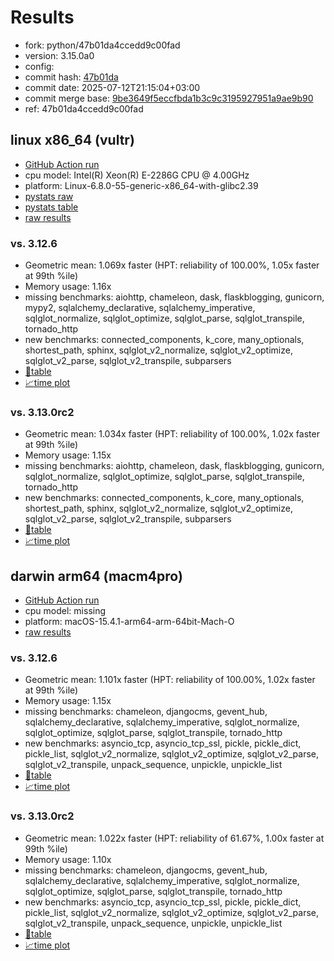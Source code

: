 # Results

- fork: python/47b01da4ccedd9c00fad
- version: 3.15.0a0
- config: 
- commit hash: [47b01da](https://github.com/python/cpython/commit/47b01da)
- commit date: 2025-07-12T21:15:04+03:00
- commit merge base: [9be3649f5eccfbda1b3c9c3195927951a9ae9b90](https://github.com/python/cpython/commit/9be3649f5eccfbda1b3c9c3195927951a9ae9b90)
- ref: 47b01da4ccedd9c00fad

## linux x86_64 (vultr)

- [GitHub Action run](https://github.com/facebookexperimental/free-threading-benchmarking/actions/runs/16243391313)
- cpu model: Intel(R) Xeon(R) E-2286G CPU @ 4.00GHz
- platform: Linux-6.8.0-55-generic-x86_64-with-glibc2.39
- [pystats raw](bm-20250712-vultr-x86_64-python-47b01da4ccedd9c00fad-3.15.0a0-47b01da-pystats.json)
- [pystats table](bm-20250712-vultr-x86_64-python-47b01da4ccedd9c00fad-3.15.0a0-47b01da-pystats.md)
- [raw results](bm-20250712-vultr-x86_64-python-47b01da4ccedd9c00fad-3.15.0a0-47b01da.json)

### vs. 3.12.6

- Geometric mean: 1.069x faster (HPT: reliability of 100.00%, 1.05x faster at 99th %ile)
- Memory usage: 1.16x
- missing benchmarks: aiohttp, chameleon, dask, flaskblogging, gunicorn, mypy2, sqlalchemy_declarative, sqlalchemy_imperative, sqlglot_normalize, sqlglot_optimize, sqlglot_parse, sqlglot_transpile, tornado_http
- new benchmarks: connected_components, k_core, many_optionals, shortest_path, sphinx, sqlglot_v2_normalize, sqlglot_v2_optimize, sqlglot_v2_parse, sqlglot_v2_transpile, subparsers
- [📄table](bm-20250712-vultr-x86_64-python-47b01da4ccedd9c00fad-3.15.0a0-47b01da-vs-3.12.6.md)
- [📈time plot](bm-20250712-vultr-x86_64-python-47b01da4ccedd9c00fad-3.15.0a0-47b01da-vs-3.12.6.svg)

### vs. 3.13.0rc2

- Geometric mean: 1.034x faster (HPT: reliability of 100.00%, 1.02x faster at 99th %ile)
- Memory usage: 1.15x
- missing benchmarks: aiohttp, chameleon, dask, flaskblogging, gunicorn, sqlglot_normalize, sqlglot_optimize, sqlglot_parse, sqlglot_transpile, tornado_http
- new benchmarks: connected_components, k_core, many_optionals, shortest_path, sphinx, sqlglot_v2_normalize, sqlglot_v2_optimize, sqlglot_v2_parse, sqlglot_v2_transpile, subparsers
- [📄table](bm-20250712-vultr-x86_64-python-47b01da4ccedd9c00fad-3.15.0a0-47b01da-vs-3.13.0rc2.md)
- [📈time plot](bm-20250712-vultr-x86_64-python-47b01da4ccedd9c00fad-3.15.0a0-47b01da-vs-3.13.0rc2.svg)

## darwin arm64 (macm4pro)

- [GitHub Action run](https://github.com/facebookexperimental/free-threading-benchmarking/actions/runs/16243391313)
- cpu model: missing
- platform: macOS-15.4.1-arm64-arm-64bit-Mach-O
- [raw results](bm-20250712-macm4pro-arm64-python-47b01da4ccedd9c00fad-3.15.0a0-47b01da.json)

### vs. 3.12.6

- Geometric mean: 1.101x faster (HPT: reliability of 100.00%, 1.02x faster at 99th %ile)
- Memory usage: 1.15x
- missing benchmarks: chameleon, djangocms, gevent_hub, sqlalchemy_declarative, sqlalchemy_imperative, sqlglot_normalize, sqlglot_optimize, sqlglot_parse, sqlglot_transpile, tornado_http
- new benchmarks: asyncio_tcp, asyncio_tcp_ssl, pickle, pickle_dict, pickle_list, sqlglot_v2_normalize, sqlglot_v2_optimize, sqlglot_v2_parse, sqlglot_v2_transpile, unpack_sequence, unpickle, unpickle_list
- [📄table](bm-20250712-macm4pro-arm64-python-47b01da4ccedd9c00fad-3.15.0a0-47b01da-vs-3.12.6.md)
- [📈time plot](bm-20250712-macm4pro-arm64-python-47b01da4ccedd9c00fad-3.15.0a0-47b01da-vs-3.12.6.svg)

### vs. 3.13.0rc2

- Geometric mean: 1.022x faster (HPT: reliability of 61.67%, 1.00x faster at 99th %ile)
- Memory usage: 1.10x
- missing benchmarks: chameleon, djangocms, gevent_hub, sqlalchemy_declarative, sqlalchemy_imperative, sqlglot_normalize, sqlglot_optimize, sqlglot_parse, sqlglot_transpile, tornado_http
- new benchmarks: asyncio_tcp, asyncio_tcp_ssl, pickle, pickle_dict, pickle_list, sqlglot_v2_normalize, sqlglot_v2_optimize, sqlglot_v2_parse, sqlglot_v2_transpile, unpack_sequence, unpickle, unpickle_list
- [📄table](bm-20250712-macm4pro-arm64-python-47b01da4ccedd9c00fad-3.15.0a0-47b01da-vs-3.13.0rc2.md)
- [📈time plot](bm-20250712-macm4pro-arm64-python-47b01da4ccedd9c00fad-3.15.0a0-47b01da-vs-3.13.0rc2.svg)

